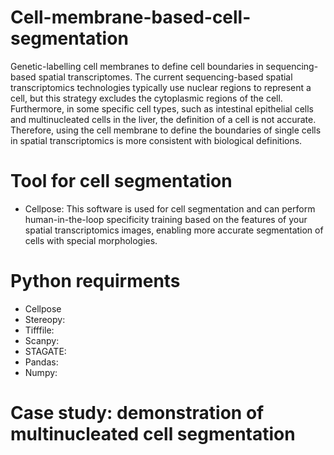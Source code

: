 # Cell-membrane-based-cell-segmentation
Genetic-labelling cell membranes to define cell boundaries in sequencing-based spatial transcriptomes. The current sequencing-based spatial transcriptomics technologies typically use nuclear regions to represent a cell, but this strategy excludes the cytoplasmic regions of the cell. Furthermore, in some specific cell types, such as intestinal epithelial cells and multinucleated cells in the liver, the definition of a cell is not accurate. Therefore, using the cell membrane to define the boundaries of single cells in spatial transcriptomics is more consistent with biological definitions.

# Tool for cell segmentation
- Cellpose: This software is used for cell segmentation and can perform human-in-the-loop specificity training based on the features of your spatial transcriptomics images, enabling more accurate segmentation of cells with special morphologies.
# Python requirments
- Cellpose
- Stereopy:
- Tifffile:
- Scanpy:
- STAGATE:
- Pandas:
- Numpy:

# Case study: demonstration of multinucleated cell segmentation
